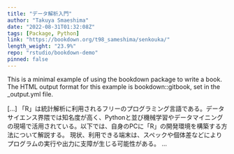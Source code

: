 ```yaml
---
title: "データ解析入門"
author: "Takuya Smaeshima"
date: "2022-08-31T01:32:08Z"
tags: [Package, Python]
link: "https://bookdown.org/t98_sameshima/senkouka/"
length_weight: "23.9%"
repo: "rstudio/bookdown-demo"
pinned: false
---
```


<p>This is a minimal example of using the bookdown package to write a book.
The HTML output format for this example is bookdown::gitbook,
set in the _output.yml file.</p> [...] 「R」は統計解析に利用されるフリーのプログラミング言語である。データサイエンス界隈では知名度が高く、Pythonと並び機械学習やデータマイニングの現場で活用されている。以下では、自身のPCに「R」の開発環境を構築する方法について解説する。 現状、利用できる端末は、スペックや個体差などによりプログラムの実行や出力に支障が生じる可能性がある。 ...
